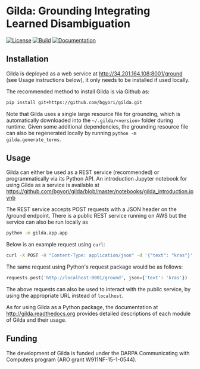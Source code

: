 # Gilda: Grounding Integrating Learned Disambiguation
[![License](https://img.shields.io/badge/License-BSD%202--Clause-orange.svg)](https://opensource.org/licenses/BSD-2-Clause)
[![Build](https://travis-ci.org/indralab/gilda.svg)](https://travis-ci.org/indralab/gilda)
[![Documentation](https://readthedocs.org/projects/gilda/badge/?version=latest)](https://gilda.readthedocs.io/en/latest/?badge=latest)

## Installation
Gilda is deployed as a web service at http://34.201.164.108:8001/ground (see Usage
instructions below), it only needs to be installed if used locally.

The recommended method to install Gilda is via Github as:
```bash
pip install git+https://github.com/bgyori/gilda.git
```
Note that Gilda uses a single large resource file for grounding, which is automatically downloaded
into the `~/.gilda/<version>` folder during runtime. Given some additional dependencies, the grounding
resource file can also be regenerated locally by running `python -m gilda.generate_terms`.

## Usage
Gilda can either be used as a REST service (recommended) or programmatically via its Python API.
An introduction Jupyter notebook for using Gilda as a service is available at
https://github.com/bgyori/gilda/blob/master/notebooks/gilda_introduction.ipynb

The REST service accepts POST requests with a JSON header on the /ground endpoint.
There is a public REST service running on AWS but the service can also be run locally as

```bash
python -m gilda.app.app
```

Below is an example request using `curl`:

```bash
curl -X POST -H "Content-Type: application/json" -d '{"text": "kras"}' http://localhost:8001/ground
```

The same request using Python's request package would be as follows:

```python
requests.post('http://localhost:8001/ground', json={'text': 'kras'})
```

The above requests can also be used to interact with the public service, by using the
appropriate URL instead of `localhost`.

As for using Gilda as a Python package, the documentation at
http://gilda.readthedocs.org provides detailed descriptions of each module
of Gilda and their usage.

## Funding
The development of Gilda is funded under the DARPA Communicating with Computers program (ARO grant W911NF-15-1-0544).
